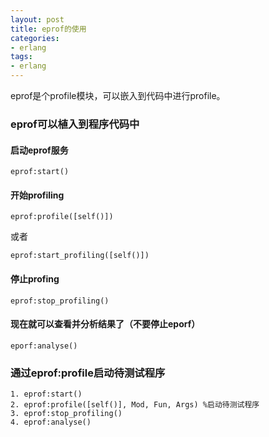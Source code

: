 ```yaml
---
layout: post
title: eprof的使用
categories:
- erlang
tags:
- erlang
---
```

eprof是个profile模块，可以嵌入到代码中进行profile。

### eprof可以植入到程序代码中 

#### 启动eprof服务 


```
eprof:start()  
```

#### 开始profiling 


```
eprof:profile([self()])  
```

或者 

```
eprof:start_profiling([self()])  
```

#### 停止profing 


```
eprof:stop_profiling()  
```

#### 现在就可以查看并分析结果了（不要停止eporf） 


```
eporf:analyse()  
```

### 通过eprof:profile启动待测试程序 


```
1. eprof:start()  
2. eprof:profile([self()], Mod, Fun, Args) %启动待测试程序  
3. eprof:stop_profiling()  
4. eprof:analyse() 
``` 

